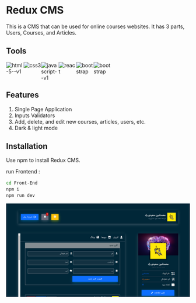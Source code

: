 # Redux CMS

This is a CMS that can be used for online courses websites. It has 3 parts, Users, Courses, and Articles.

## Tools

<div style="display:flex ;">
  <img width="48" height="48" src="https://img.icons8.com/color/48/html-5--v1.png" alt="html-5--v1" />
<img width="48" height="48" src="https://img.icons8.com/plasticine/48/css3.png" alt="css3"/>
<img width="48" height="48" src="https://img.icons8.com/color/48/javascript--v1.png" alt="javascript--v1"/>
<img width="48" height="48" src="https://img.icons8.com/officel/48/react.png" alt="react"/>
<img width="48" height="48" src="https://img.icons8.com/color/48/bootstrap.png" alt="bootstrap"/>
<img width="48" height="48" src="https://img.icons8.com/?size=100&id=jD-fJzVguBmw&format=png&color=000000" alt="bootstrap"/>
</div>

## Features

1. Single Page Application
2. Inputs Validators
3. Add, delete, and edit new courses, articles, users, etc.
4. Dark & light mode

## Installation

Use npm to install Redux CMS.

run Frontend :
```bash
cd Front-End
npm i
npm run dev
```
![](/Front-End/public/img/store/thumbnail.png)